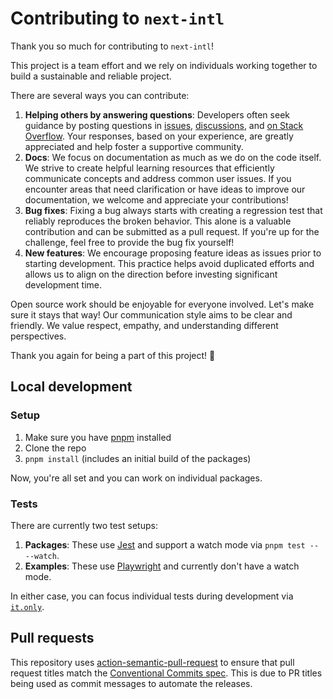 # Contributing to `next-intl`

Thank you so much for contributing to `next-intl`!

This project is a team effort and we rely on individuals working together to build a sustainable and reliable project.

There are several ways you can contribute:

1. **Helping others by answering questions**: Developers often seek guidance by posting questions in [issues](https://github.com/amannn/next-intl/issues), [discussions](https://github.com/amannn/next-intl/discussions), and [on Stack Overflow](https://stackoverflow.com/search?q=%22next-intl%22). Your responses, based on your experience, are greatly appreciated and help foster a supportive community.
2. **Docs**: We focus on documentation as much as we do on the code itself. We strive to create helpful learning resources that efficiently communicate concepts and address common user issues. If you encounter areas that need clarification or have ideas to improve our documentation, we welcome and appreciate your contributions!
3. **Bug fixes**: Fixing a bug always starts with creating a regression test that reliably reproduces the broken behavior. This alone is a valuable contribution and can be submitted as a pull request. If you're up for the challenge, feel free to provide the bug fix yourself!
4. **New features**: We encourage proposing feature ideas as issues prior to starting development. This practice helps avoid duplicated efforts and allows us to align on the direction before investing significant development time.

Open source work should be enjoyable for everyone involved. Let's make sure it stays that way! Our communication style aims to be clear and friendly. We value respect, empathy, and understanding different perspectives.

Thank you again for being a part of this project! 🙌

## Local development

### Setup

1. Make sure you have [pnpm](https://pnpm.io/) installed
2. Clone the repo
3. `pnpm install` (includes an initial build of the packages)

Now, you're all set and you can work on individual packages.

### Tests

There are currently two test setups:
1. **Packages**: These use [Jest](https://jestjs.io/) and support a watch mode via `pnpm test -- --watch`.
2. **Examples**: These use [Playwright](https://playwright.dev/) and currently don't have a watch mode.

In either case, you can focus individual tests during development via [`it.only`](https://jestjs.io/docs/api#testonlyname-fn-timeout).

## Pull requests

This repository uses [action-semantic-pull-request](https://github.com/amannn/action-semantic-pull-request) to ensure that pull request titles match the [Conventional Commits spec](https://www.conventionalcommits.org/en/v1.0.0/). This is due to PR titles being used as commit messages to automate the releases.
